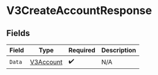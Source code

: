 # V3CreateAccountResponse


## Fields

| Field                                             | Type                                              | Required                                          | Description                                       |
| ------------------------------------------------- | ------------------------------------------------- | ------------------------------------------------- | ------------------------------------------------- |
| `Data`                                            | [V3Account](../../Models/Components/V3Account.md) | :heavy_check_mark:                                | N/A                                               |